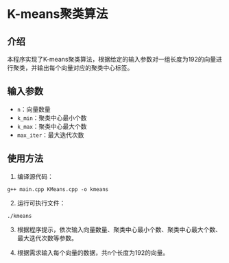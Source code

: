 # K-means聚类算法

## 介绍
本程序实现了K-means聚类算法，根据给定的输入参数对一组长度为192的向量进行聚类，并输出每个向量对应的聚类中心标签。

## 输入参数
- `n`：向量数量
- `k_min`：聚类中心最小个数
- `k_max`：聚类中心最大个数
- `max_iter`：最大迭代次数

## 使用方法
1. 编译源代码：
```
g++ main.cpp KMeans.cpp -o kmeans
```

2. 运行可执行文件：
```
./kmeans
```

3. 根据程序提示，依次输入向量数量、聚类中心最小个数、聚类中心最大个数、最大迭代次数等参数。

4. 根据需求输入每个向量的数据，共n个长度为192的向量。